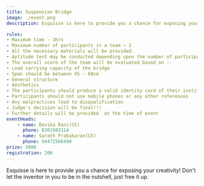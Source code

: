 ```yaml
---
title: Suspension Bridge
image: ./event.png
description: Esquisse is here to provide you a chance for exposing your creativity! Don't let the inventor in you to be in the nutshell, just free it up.

rules: 
- Maximum time - 3hrs
- Maximum number of participants in a team – 2
- All the necessary materials will be provided.
- Aptitude test may be conducted depending upon the number of participants.
- The overall score of the team will be evaluated based on :-
- Load carrying capacity of the bridge
- Span should be between 45 - 60cm
- General structure
- Aesthetics
- The participants should produce a valid identity card of their institute
- Participants should not use mobile phones or any other references
- Any malpractices lead to disqualification
- Judge's decision will be final!!!
- Further details will be provided  at the time of event
eventHeads:
    - name: Devika Rani(CE)
      phone: 8301903114
    - name: Sarath Prabakaran(CE)
      phone: 94472566490
prize: 5000
registration: 200
---
```

Esquisse is here to provide you a chance for exposing your creativity! Don't let the inventor in you to be in the nutshell, just free it up.
